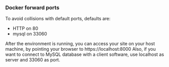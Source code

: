 

### Docker forward ports

To avoid collisions with default ports, defaults are:
- HTTP on 80
- mysql on 33060

After the environment is running, you can access your site on your host machine,
by pointing your browser to https://localhost:8000
Also, if you want to connect to MySQL database with a client software, use
localhost as server and 33060 as port.

